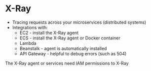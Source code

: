 # X-Ray

- Tracing requests across your microservices (distributed systems)
- Integrations with:
  - EC2 - install the X-Ray agent
  - ECS - install the X-Ray agent or Docker container
  - Lambda
  - Beanstalk - agent is automatically installed
  - API Gateway - helpful to debug errors (such as 504)

The X-Ray agent or services need IAM permissions to X-Ray